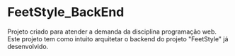 # FeetStyle_BackEnd
Projeto criado para atender a demanda da disciplina programação web. Este projeto tem como intuito arquitetar o backend do projeto "FeetStyle"   já desenvolvido.
